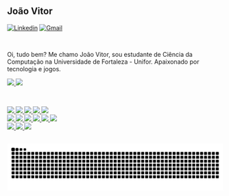 ## João Vitor


[![Linkedin](https://img.shields.io/badge/-LinkedIn-blue?style=flat&logo=Linkedin&logoColor=white)](https://www.linkedin.com/in/jvrodrigs/)
[![Gmail](https://img.shields.io/badge/-Gmail-c14438?style=flat&logo=Gmail&logoColor=white)](mailto:jvrodrigsuni@edu.unifor.br) 

<br>

Oi, tudo bem? Me chamo João Vitor, sou estudante de Ciência da Computação na Universidade de Fortaleza - Unifor. Apaixonado por tecnologia e jogos. 

<div>
  <a href="https://github.com/jvrodrigs">
  <img height="180em" src="https://github-readme-stats.vercel.app/api?username=jvrodrigs&show_icons=true&theme=dracula&include_all_commits=true&count_private=true"/>
  <img height="180em" src="https://github-readme-stats.vercel.app/api/top-langs/?username=jvrodrigs&layout=compact&langs_count=16&theme=dracula"/>
<div>

##
  
<div style="display: inline_block"><br>
 <img src= "https://img.shields.io/badge/-HTML5-E34F26?style=flat&logo=html5&logoColor=white"> 
 <img src= "https://img.shields.io/badge/-CSS3-1572B6?style=flat&logo=css3&logoColor=white"> 
 <img src= "https://img.shields.io/badge/-JavaScript-black?style=flat&logo=javascript&logoColor=eed718">
 <img src= "https://img.shields.io/badge/-TypeScript-white?style=flat&logo=typescript&logoColor=blue">
 <img src= "https://img.shields.io/badge/-Java-06305b?style=flat&logo=java&logoColor=white"> <br/>
 <img src= "https://img.shields.io/badge/-Python%20-F6CA3E?style=flat&logo=python&logoColor=Dff">
 <img src= "https://img.shields.io/badge/-Visual%20Studio%20Code-2B2B31?style=flat&logo=visual%20studio%20code&logoColor=1A76C5"> 
 <img src= "https://img.shields.io/badge/-Git-black?style=flat&logo=git&logoColor=E34F26"> 
 <img src= "https://img.shields.io/badge/-Docker-208DEC?style=flat&logo=docker&logoColor=white">
 <img src= "https://img.shields.io/badge/-MongoDB-F8F8F8?style=flat&logo=mongodb&logoColor=green">
 <img src= "https://img.shields.io/badge/-PostgreSQL-F8F8F8?style=flat&logo=postgresql&logoColor=31648D"> <br/>
 <img src= "https://img.shields.io/badge/-MySQL-F8F8F8?style=flat&logo=mysql&logoColor=DD732D"> 
 <img src= "https://img.shields.io/badge/-Postman-2B2B31?style=flat&logo=postman&logoColor=EB5824">
 <img src= "https://img.shields.io/badge/-Linux-2B2B31?style=flat&logo=linux&logoColor=EB5824">
</div>
 
##

  
![Snake animation](https://github.com/jvrodrigs/jvrodrigs/blob/output/github-contribution-grid-snake.svg)
